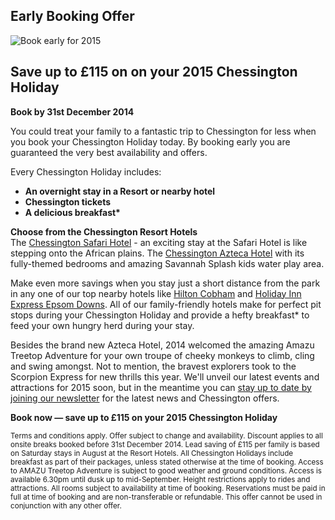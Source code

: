 ## Early Booking Offer

![Book early for 2015](http://chessingtonholidays.merlinbreaks.co.uk/images/masterChessington/offers/banners/early-booking-offer-2015.jpg)

## Save up to £115 on on your 2015 Chessington Holiday
<strong>Book by 31st December 2014</strong> 

You could treat your family to a fantastic trip to Chessington for less when you book your Chessington Holiday today. By booking early you are guaranteed the very best availability and offers.

Every Chessington Holiday includes:
<strong>
- An overnight stay in a Resort or nearby hotel
- Chessington tickets
- A delicious breakfast*
</strong>

**Choose from the Chessington Resort Hotels**<br>
The <a href="http://www.chessingtonholidays.co.uk/hotels/safari-resort-hotel.html">Chessington Safari Hotel</a> - an exciting stay at the Safari Hotel is like stepping onto the African plains. 
The <a href="http://www.chessingtonholidays.co.uk/hotels/chessington-azteca-hotel.html">Chessington Azteca Hotel</a> with its fully-themed bedrooms and amazing Savannah Splash kids water play area.

Make even more savings when you stay just a short distance from the park in any one of our top nearby hotels like <a href="http://www.chessingtonholidays.co.uk/hotels/hilton-cobham.html">Hilton Cobham</a> and <a href="http://www.chessingtonholidays.co.uk/hotels/holiday-inn-express-epsom-downs.html">Holiday Inn Express Epsom Downs</a>. All of our family-friendly hotels make for perfect pit stops during your Chessington Holiday and provide a hefty breakfast* to feed your own hungry herd during your stay. 

Besides the brand new Azteca Hotel, 2014 welcomed the amazing Amazu Treetop Adventure for your own troupe of cheeky monkeys to climb, cling and swing amongst. Not to mention, the bravest explorers took to the Scorpion Express for new thrills this year. We'll unveil our latest events and attractions for 2015 soon, but in the meantime you can <a href="http://www.chessingtonholidays.co.uk/whats-new-2015.html">stay up to date by joining our newsletter</a> for the latest news and Chessington offers.

**Book now — save up to £115 on your 2015 Chessington Holiday**

<small>Terms and conditions apply. Offer subject to change and availability. Discount applies to all onsite breaks booked before 31st December 2014. Lead saving of £115 per family is based on Saturday stays in August at the Resort Hotels. All Chessington Holidays include breakfast as part of their packages, unless stated otherwise at the time of booking. Access to AMAZU Treetop Adventure is subject to good weather and ground conditions. Access is available 6.30pm until dusk up to mid-September. Height restrictions apply to rides and attractions. All rooms subject to availability at time of booking. Reservations must be paid in full at time of booking and are non-transferable or refundable. This offer cannot be used in conjunction with any other offer.</small>
